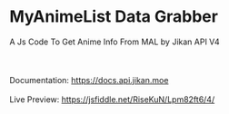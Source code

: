 # MyAnimeList Data Grabber
A Js Code To Get Anime Info From MAL by Jikan API V4
</br>
</br>
</br>
</br>
Documentation: https://docs.api.jikan.moe
</br>
</br>
Live Preview: https://jsfiddle.net/RiseKuN/Lpm82ft6/4/
